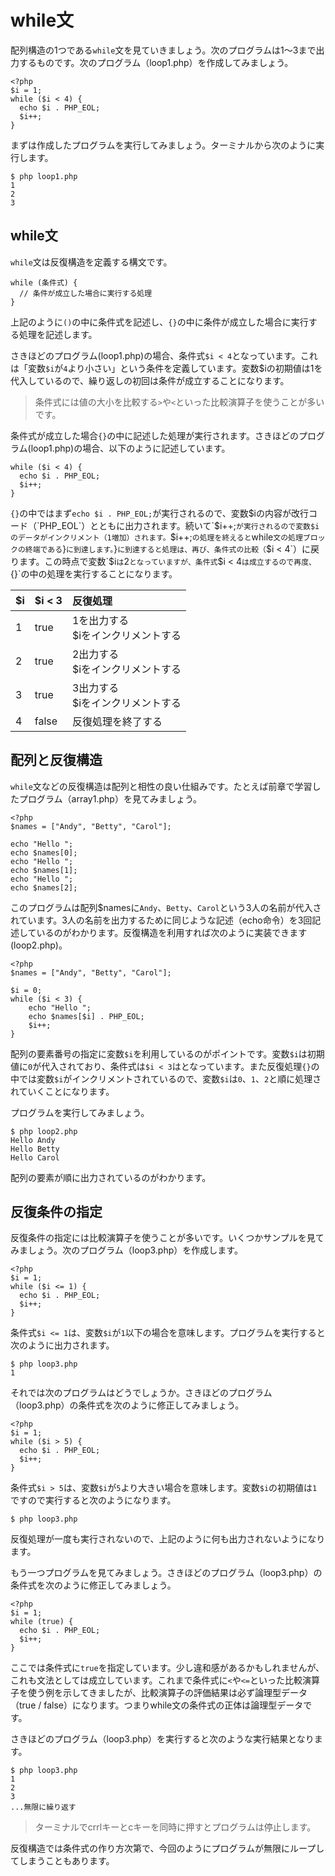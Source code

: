 # while文

配列構造の1つである`while`文を見ていきましょう。次のプログラムは1〜3まで出力するものです。次のプログラム（loop1.php）を作成してみましょう。

```
<?php
$i = 1;
while ($i < 4) {
  echo $i . PHP_EOL;
  $i++;
}
```

まずは作成したプログラムを実行してみましょう。ターミナルから次のように実行します。

```
$ php loop1.php
1
2
3
```


## while文

`while`文は反復構造を定義する構文です。

```
while (条件式) {
  // 条件が成立した場合に実行する処理
}
```

上記のように`()`の中に条件式を記述し、`{}`の中に条件が成立した場合に実行する処理を記述します。

さきほどのプログラム(loop1.php)の場合、条件式`$i < 4`となっています。これは「変数`$i`が`4`より小さい」という条件を定義しています。変数$iの初期値は1を代入しているので、繰り返しの初回は条件が成立することになります。

> 条件式には値の大小を比較する`>`や`<`といった比較演算子を使うことが多いです。

条件式が成立した場合`{}`の中に記述した処理が実行されます。さきほどのプログラム(loop1.php)の場合、以下のように記述しています。

```
while ($i < 4) {
  echo $i . PHP_EOL;
  $i++;
}
```

`{}`の中ではまず`echo $i . PHP_EOL;`が実行されるので、変数$iの内容が改行コード（`PHP_EOL`）とともに出力されます。続いて`$i++;`が実行されるので変数$iのデータがインクリメント（1増加）されます。`$i++;`の処理を終えると`while`文の処理ブロックの終端である`}`に到達します。`}`に到達すると処理は、再び、条件式の比較（`$i < 4`）に戻ります。この時点で変数`$i`は`2`となっていますが、条件式`$i < 4`は成立するので再度、`{}`の中の処理を実行することになります。

|$i|$i < 3|反復処理|
|:--|:--|:--|
|1|true|1を出力する<br>$iをインクリメントする|
|2|true|2出力する<br>$iをインクリメントする|
|3|true|3出力する<br>$iをインクリメントする|
|4|false|反復処理を終了する|


## 配列と反復構造

`while`文などの反復構造は配列と相性の良い仕組みです。たとえば前章で学習したプログラム（array1.php）を見てみましょう。

```
<?php
$names = ["Andy", "Betty", "Carol"];

echo "Hello ";
echo $names[0];
echo "Hello ";
echo $names[1];
echo "Hello ";
echo $names[2];
```

このプログラムは配列$namesに`Andy`、`Betty`、`Carol`という3人の名前が代入されています。3人の名前を出力するために同じような記述（echo命令）を3回記述しているのがわかります。反復構造を利用すれば次のように実装できます(loop2.php)。

```
<?php
$names = ["Andy", "Betty", "Carol"];

$i = 0;
while ($i < 3) {
    echo "Hello ";
    echo $names[$i] . PHP_EOL;
    $i++;
}
```

配列の要素番号の指定に変数`$i`を利用しているのがポイントです。変数`$i`は初期値に`0`が代入されており、条件式は`$i < 3`はとなっています。また反復処理`{}`の中では変数`$i`がインクリメントされているので、変数`$i`は`0`、`1`、`2`と順に処理されていくことになります。

プログラムを実行してみましょう。

```
$ php loop2.php
Hello Andy
Hello Betty
Hello Carol
```

配列の要素が順に出力されているのがわかります。


## 反復条件の指定

反復条件の指定には比較演算子を使うことが多いです。いくつかサンプルを見てみましょう。次のプログラム（loop3.php）を作成します。

```
<?php
$i = 1;
while ($i <= 1) {
  echo $i . PHP_EOL;
  $i++;
}
```

条件式`$i <= 1`は、変数`$i`が`1`以下の場合を意味します。プログラムを実行すると次のように出力されます。

```
$ php loop3.php
1
```

それでは次のプログラムはどうでしょうか。さきほどのプログラム（loop3.php）の条件式を次のように修正してみましょう。


```
<?php
$i = 1;
while ($i > 5) {
  echo $i . PHP_EOL;
  $i++;
}
```

条件式`$i > 5`は、変数`$i`が`5`より大きい場合を意味します。変数`$i`の初期値は`1`ですので実行すると次のようになります。

```
$ php loop3.php
```

反復処理が一度も実行されないので、上記のように何も出力されないようになります。

もう一つプログラムを見てみましょう。さきほどのプログラム（loop3.php）の条件式を次のように修正してみましょう。

```
<?php
$i = 1;
while (true) {
  echo $i . PHP_EOL;
  $i++;
}
```

ここでは条件式に`true`を指定しています。少し違和感があるかもしれませんが、これも文法としては成立しています。これまで条件式に`<`や`<=`といった比較演算子を使う例を示してきましたが、比較演算子の評価結果は必ず論理型データ（true / false）になります。つまりwhile文の条件式の正体は論理型データです。

さきほどのプログラム（loop3.php）を実行すると次のような実行結果となります。

```
$ php loop3.php
1
2
3
...無限に繰り返す
```

> ターミナルでcrrlキーとcキーを同時に押すとプログラムは停止します。

反復構造では条件式の作り方次第で、今回のようにプログラムが無限にループしてしまうこともあります。
